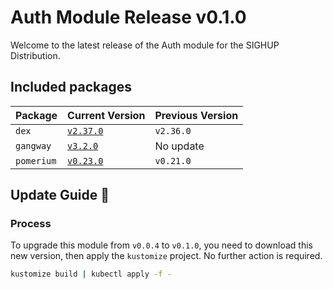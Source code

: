 # Auth Module Release v0.1.0

Welcome to the latest release of the Auth module for the SIGHUP Distribution.

## Included packages

| Package    | Current Version                                                           | Previous Version |
| ---------- | ------------------------------------------------------------------------- | ---------------- |
| `dex`      | [`v2.37.0`](https://github.com/dexidp/dex/releases/tag/v2.36.0)           | `v2.36.0`        |
| `gangway`  | [`v3.2.0`](https://github.com/vmware-archive/gangway/releases/tag/v3.2.0) | No update        |
| `pomerium` | [`v0.23.0`](https://github.com/pomerium/pomerium/releases/tag/v0.23.0)    | `v0.21.0`        |

## Update Guide 🦮

### Process

To upgrade this module from `v0.0.4` to `v0.1.0`, you need to download this new version, then apply the `kustomize` project. No further action is required.

```bash
kustomize build | kubectl apply -f -
```

